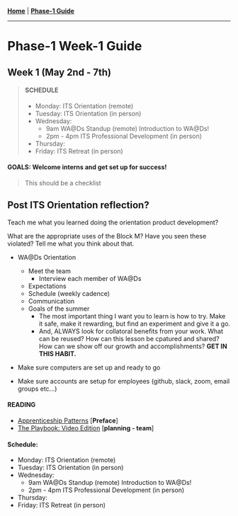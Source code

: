 **[Home](../README.md)** | **[Phase-1 Guide](../README.md)**
___
# Phase-1 Week-1 Guide

  ## Week 1 (May 2nd - 7th)

> #### SCHEDULE  
>  - Monday: ITS Orientation (remote)
>  - Tuesday: ITS Orientation (in person)
>  - Wednesday: 
>    - 9am WA@Ds Standup (remote) Introduction to WA@Ds!
>    - 2pm - 4pm ITS Professional Development (in person)
>  - Thursday: 
>  - Friday: ITS Retreat (in person)

#### GOALS: Welcome interns and get set up for success!
> This should be a checklist
  ## Post ITS Orientation reflection?
  Teach me what you learned doing the orientation product development?

  What are the appropriate uses of the Block M? Have you seen these violated? Tell me what you think about that.

- WA@Ds Orientation
  - Meet the team
    - Interview each member of WA@Ds
  - Expectations
  - Schedule (weekly cadence)
  - Communication
  - Goals of the summer 
      - The most important thing I want you to learn is how to try. Make it safe, make it rewarding, but find an experiment and give it a go. 
      - And, ALWAYS look for collatoral benefits from your work. What can be reused? How can this lesson be cpatured and shared? How can we show off our growth and accomplishments? **GET IN THIS HABIT.**

- Make sure computers are set up and ready to go
- Make sure accounts are setup for employees (github, slack, zoom, email groups etc…)

#### READING 
  - [Apprenticeship Patterns](https://www.oreilly.com/library/view/apprenticeship-patterns/9780596806842/ch01.html) [**Preface**]
  - [The Playbook: Video Edition](https://thoughtbot.com/upcase/the-playbook-video-edition) [**planning - team**]

#### Schedule: 
- Monday: ITS Orientation (remote)
- Tuesday: ITS Orientation (in person)
- Wednesday: 
  - 9am WA@Ds Standup (remote) Introduction to WA@Ds!
  - 2pm - 4pm ITS Professional Development (in person)
- Thursday: 
- Friday: ITS Retreat (in person)


